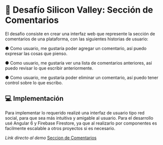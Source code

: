 # :speech_balloon: Desafío Silicon Valley: Sección de Comentarios

El desafio consiste en crear una interfaz web que represente la sección de comentarios de una plataforma, con
las siguientes historias de usuario:

● Como usuario, me gustaría poder agregar un comentario, así puedo expresar las cosas que pienso.

● Como usuario, me gustaría ver una lista de comentarios anteriores, así puedo revisar lo que escribir anteriormente.

● Como usuario, me gustaría poder eliminar un comentario, así puedo tener control sobre lo que escribo.


##  :computer: Implementación  

Para implementar lo requerido realizé una interfaz de usuario tipo red social, para que sea más intuitiva y amigable al usuario. Para el desarrollo usé Angular 6 y Firebase Firestore, ya que al realizarlo por componentes es facilmente escalable a otros proyectos si es necesario.


_Link directo al demo_
[Seccion de Comentarios](https://commentsection-30153.firebaseapp.com/)

